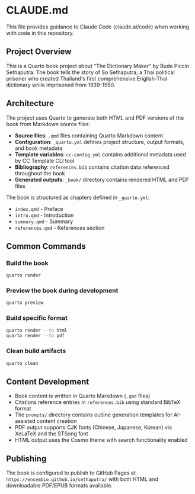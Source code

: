 # CLAUDE.md

This file provides guidance to Claude Code (claude.ai/code) when working with code in this repository.

## Project Overview

This is a Quarto book project about "The Dictionary Maker" by Bude Piccin Sethaputra. The book tells the story of So Sethaputra, a Thai political prisoner who created Thailand's first comprehensive English-Thai dictionary while imprisoned from 1939-1950.

## Architecture

The project uses Quarto to generate both HTML and PDF versions of the book from Markdown source files:

- **Source files**: `.qmd` files containing Quarto Markdown content
- **Configuration**: `_quarto.yml` defines project structure, output formats, and book metadata
- **Template variables**: `cc-config.yml` contains additional metadata used by CC Template CLI tool
- **Bibliography**: `references.bib` contains citation data referenced throughout the book
- **Generated outputs**: `_book/` directory contains rendered HTML and PDF files

The book is structured as chapters defined in `_quarto.yml`:
- `index.qmd` - Preface
- `intro.qmd` - Introduction  
- `summary.qmd` - Summary
- `references.qmd` - References section

## Common Commands

### Build the book
```bash
quarto render
```

### Preview the book during development
```bash
quarto preview
```

### Build specific format
```bash
quarto render --to html
quarto render --to pdf
```

### Clean build artifacts
```bash
quarto clean
```

## Content Development

- Book content is written in Quarto Markdown (`.qmd` files)
- Citations reference entries in `references.bib` using standard BibTeX format
- The `prompts/` directory contains outline generation templates for AI-assisted content creation
- PDF output supports CJK fonts (Chinese, Japanese, Korean) via XeLaTeX and the STSong font
- HTML output uses the Cosmo theme with search functionality enabled

## Publishing

The book is configured to publish to GitHub Pages at `https://ensembio.github.io/sethaputra/` with both HTML and downloadable PDF/EPUB formats available.